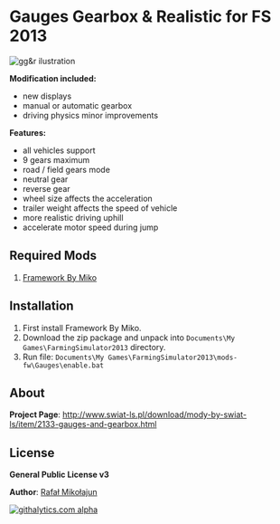 # Gauges Gearbox & Realistic for FS 2013

![gg&r ilustration](https://raw.github.com/mikoweb/LS2013_GaugesGearboxRealistic/master/gauges-and-gearbox.jpg)

**Modification included:**
* new displays
* manual or automatic gearbox
* driving physics minor improvements

**Features:**
* all vehicles support
* 9 gears maximum 
* road / field gears mode
* neutral gear
* reverse gear
* wheel size affects the acceleration
* trailer weight affects the speed of vehicle
* more realistic driving uphill
* accelerate motor speed during jump

## Required Mods

1. [Framework By Miko](https://github.com/mikoweb/LS2013_FrameworkByMiko)

## Installation

1. First install Framework By Miko.
2. Download the zip package and unpack into `Documents\My Games\FarmingSimulator2013` directory.
2. Run file: `Documents\My Games\FarmingSimulator2013\mods-fw\Gauges\enable.bat`

## About

**Project Page**: http://www.swiat-ls.pl/download/mody-by-swiat-ls/item/2133-gauges-and-gearbox.html


## License

**General Public License v3**

**Author**: [Rafał Mikołajun](http://www.swiat-ls.pl/spolecznosc/3-miko/profile.html)



[![githalytics.com alpha](https://cruel-carlota.pagodabox.com/1a1a9ec7f8fd841dbd35aaa7d32807a2 "githalytics.com")](http://githalytics.com/mikoweb/LS2013_GaugesGearboxRealistic)

